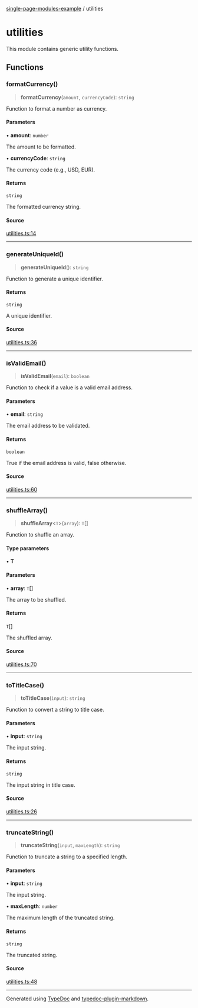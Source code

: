[single-page-modules-example](README.md) / utilities

# utilities

This module contains generic utility functions.

## Functions

### formatCurrency()

> **formatCurrency**(`amount`, `currencyCode`): `string`

Function to format a number as currency.

#### Parameters

• **amount**: `number`

The amount to be formatted.

• **currencyCode**: `string`

The currency code (e.g., USD, EUR).

#### Returns

`string`

The formatted currency string.

#### Source

[utilities.ts:14](https://github.com/tgreyuk/typedoc-plugin-markdown-examples/blob/6bbf2a3/examples/01-typedoc-plugin-markdown/src/utilities.ts#L14)

***

### generateUniqueId()

> **generateUniqueId**(): `string`

Function to generate a unique identifier.

#### Returns

`string`

A unique identifier.

#### Source

[utilities.ts:36](https://github.com/tgreyuk/typedoc-plugin-markdown-examples/blob/6bbf2a3/examples/01-typedoc-plugin-markdown/src/utilities.ts#L36)

***

### isValidEmail()

> **isValidEmail**(`email`): `boolean`

Function to check if a value is a valid email address.

#### Parameters

• **email**: `string`

The email address to be validated.

#### Returns

`boolean`

True if the email address is valid, false otherwise.

#### Source

[utilities.ts:60](https://github.com/tgreyuk/typedoc-plugin-markdown-examples/blob/6bbf2a3/examples/01-typedoc-plugin-markdown/src/utilities.ts#L60)

***

### shuffleArray()

> **shuffleArray**\<`T`\>(`array`): `T`[]

Function to shuffle an array.

#### Type parameters

• **T**

#### Parameters

• **array**: `T`[]

The array to be shuffled.

#### Returns

`T`[]

The shuffled array.

#### Source

[utilities.ts:70](https://github.com/tgreyuk/typedoc-plugin-markdown-examples/blob/6bbf2a3/examples/01-typedoc-plugin-markdown/src/utilities.ts#L70)

***

### toTitleCase()

> **toTitleCase**(`input`): `string`

Function to convert a string to title case.

#### Parameters

• **input**: `string`

The input string.

#### Returns

`string`

The input string in title case.

#### Source

[utilities.ts:26](https://github.com/tgreyuk/typedoc-plugin-markdown-examples/blob/6bbf2a3/examples/01-typedoc-plugin-markdown/src/utilities.ts#L26)

***

### truncateString()

> **truncateString**(`input`, `maxLength`): `string`

Function to truncate a string to a specified length.

#### Parameters

• **input**: `string`

The input string.

• **maxLength**: `number`

The maximum length of the truncated string.

#### Returns

`string`

The truncated string.

#### Source

[utilities.ts:48](https://github.com/tgreyuk/typedoc-plugin-markdown-examples/blob/6bbf2a3/examples/01-typedoc-plugin-markdown/src/utilities.ts#L48)

***

Generated using [TypeDoc](https://typedoc.org) and [typedoc-plugin-markdown](https://typedoc-plugin-markdown.org).

